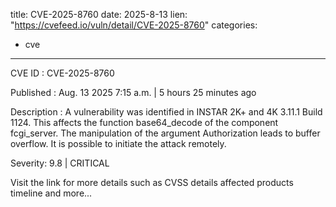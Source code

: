  
title: CVE-2025-8760
date: 2025-8-13
lien: "https://cvefeed.io/vuln/detail/CVE-2025-8760"
categories:
  - cve
---

CVE ID : CVE-2025-8760

Published :  Aug. 13
2025
7:15 a.m. | 5 hours
25 minutes ago

Description : A vulnerability was identified in INSTAR 2K+ and 4K 3.11.1 Build 1124. This affects the function base64_decode of the component fcgi_server. The manipulation of the argument Authorization leads to buffer overflow. It is possible to initiate the attack remotely.

Severity: 9.8 | CRITICAL

Visit the link for more details
such as CVSS details
affected products
timeline
and more...
